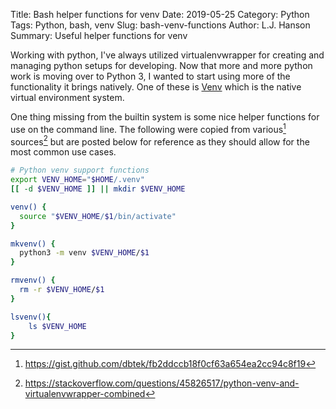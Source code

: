 Title: Bash helper functions for venv
Date: 2019-05-25
Category: Python
Tags: Python, bash, venv
Slug: bash-venv-functions
Author: L.J. Hanson
Summary: Useful helper functions for venv

Working with python, I've always utilized virtualenvwrapper for creating and managing python setups for developing.
Now that more and more python work is moving over to Python 3, I wanted to start using more of the functionality it brings natively. 
One of these is [Venv](https://docs.python.org/3/tutorial/venv.html) which is the native virtual environment system.

One thing missing from the builtin system is some nice helper functions for use on the command line.  The following were copied from various[^1] sources[^2] but are posted below for reference as they should allow for the most common use cases.

~~~bash
# Python venv support functions
export VENV_HOME="$HOME/.venv"
[[ -d $VENV_HOME ]] || mkdir $VENV_HOME

venv() {
  source "$VENV_HOME/$1/bin/activate"
}

mkvenv() {
  python3 -m venv $VENV_HOME/$1
}

rmvenv() {
  rm -r $VENV_HOME/$1
}

lsvenv(){
    ls $VENV_HOME
}
~~~

[^1]: https://gist.github.com/dbtek/fb2ddccb18f0cf63a654ea2cc94c8f19
[^2]: https://stackoverflow.com/questions/45826517/python-venv-and-virtualenvwrapper-combined

